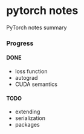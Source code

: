 # pytorch notes
PyTorch notes summary

### Progress

#### DONE
* loss function
* autograd
* CUDA semantics

#### TODO
* extending
* serialization
* packages